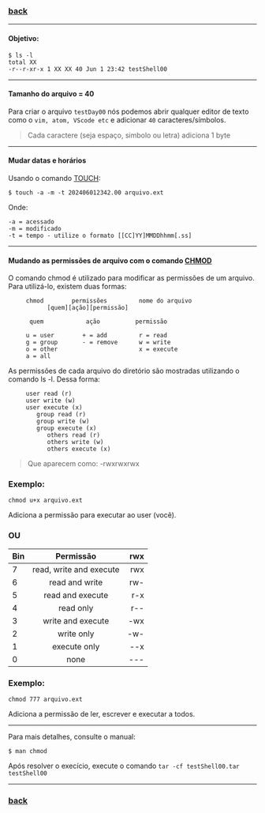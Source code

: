 ### [back](https://github.com/hana42/42piscine/tree/master/Shell00)

------------------------------------------
#### Objetivo:
```
$ ls -l
total XX
-r--r-xr-x 1 XX XX 40 Jun 1 23:42 testShell00
```

------------------------------------------
#### Tamanho do arquivo = 40
Para criar o arquivo `testDay00` nós podemos abrir qualquer editor de texto
como o `vim, atom, VScode etc` e adicionar `40` caracteres/símbolos.
> Cada caractere (seja espaço, simbolo ou letra) adiciona 1 byte

------------------------------------------
#### Mudar datas e horários
Usando o comando [TOUCH](https://linux.die.net/man/1/touch):
```
$ touch -a -m -t 202406012342.00 arquivo.ext
```
Onde:
```
-a = acessado
-m = modificado
-t = tempo - utilize o formato [[CC]YY]MMDDhhmm[.ss]
```

------------------------------------------
#### Mudando as permissões de arquivo com o comando [CHMOD](https://en.wikipedia.org/wiki/Chmod)
O comando chmod é utilizado para modificar as permissões de um arquivo.
Para utilizá-lo, existem duas formas:

```
     chmod        permissões         nome do arquivo
           [quem][ação][permissão]
```

```
      quem            ação          permissão

     u = user        + = add         r = read
     g = group       - = remove      w = write
     o = other                       x = execute
     a = all
```


As permissões de cada arquivo do diretório são mostradas utilizando o comando ls -l. Dessa forma:

```
     user read (r)
     user write (w)
     user execute (x)
        group read (r)
        group write (w)
        group execute (x)
           others read (r)
           others write (w)
           others execute (x)
```
> Que aparecem como:        -rwxrwxrwx

### Exemplo:
```
chmod u+x arquivo.ext
```
Adiciona a permissão para executar ao user (você).

### OU

| Bin |        Permissão        |  rwx  |
| --- |:-----------------------:| -----:|
|  7  | read, write and execute |  rwx  |
|  6  | read and write          |  rw-  |
|  5  | read and execute        |  r-x  |
|  4  | read only               |  r--  |
|  3  | write and execute       |  -wx  |
|  2  | write only              |  -w-  |
|  1  | execute only            |  --x  |
|  0  | none                    |  ---  |

### Exemplo:
```
chmod 777 arquivo.ext
```
Adiciona a permissão de ler, escrever e executar a todos.


------------------------------------------
Para mais detalhes, consulte o manual:
```
$ man chmod
```



Após resolver o execício, execute o comando
`tar -cf testShell00.tar testShell00`

------------------------------------------
### [back](https://github.com/hana42/42piscine/tree/master/Shell00)
